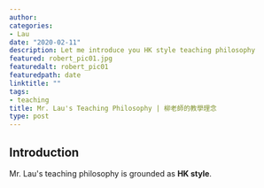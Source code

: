 ```yaml
---
author: 
categories:
- Lau
date: "2020-02-11"
description: Let me introduce you HK style teaching philosophy
featured: robert_pic01.jpg
featuredalt: robert_pic01
featuredpath: date
linktitle: ""
tags:
- teaching
title: Mr. Lau's Teaching Philosophy | 柳老師的教學理念
type: post
---
```


## Introduction

Mr. Lau's teaching philosophy is grounded as **HK style**. 
